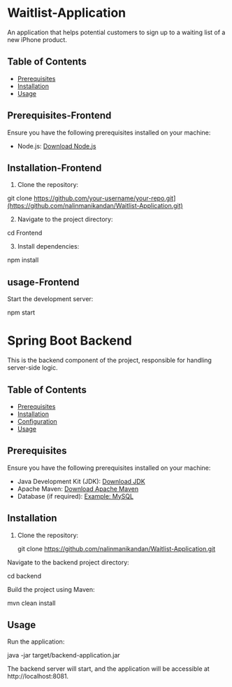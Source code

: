 # Waitlist-Application

An application that helps potential customers to sign up to a
waiting list of a new iPhone product.

## Table of Contents

- [Prerequisites](#prerequisites)
- [Installation](#installation)
- [Usage](#usage)

## Prerequisites-Frontend

Ensure you have the following prerequisites installed on your machine:

- Node.js: [Download Node.js](https://nodejs.org/)

## Installation-Frontend

1. Clone the repository:

git clone https://github.com/your-username/your-repo.git](https://github.com/nalinmanikandan/Waitlist-Application.git)

2. Navigate to the project directory:

cd Frontend

3. Install dependencies:

npm install

## usage-Frontend

Start the development server:

npm start


# Spring Boot Backend

This is the backend component of the project, responsible for handling server-side logic.

## Table of Contents

- [Prerequisites](#prerequisites)
- [Installation](#installation)
- [Configuration](#configuration)
- [Usage](#usage)

## Prerequisites

Ensure you have the following prerequisites installed on your machine:

- Java Development Kit (JDK): [Download JDK](https://www.oracle.com/java/technologies/javase-downloads.html)
- Apache Maven: [Download Apache Maven](https://maven.apache.org/download.cgi)
- Database (if required): [Example: MySQL](https://dev.mysql.com/downloads/)

## Installation

1. Clone the repository:

   git clone https://github.com/nalinmanikandan/Waitlist-Application.git

Navigate to the backend project directory:

cd backend

Build the project using Maven:

mvn clean install

## Usage

Run the application:

java -jar target/backend-application.jar

The backend server will start, and the application will be accessible at http://localhost:8081.
